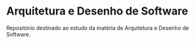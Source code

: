 # Arquitetura e Desenho de Software

Repositório destinado ao estudo da matéria de Arquitetura e Desenho de Software.